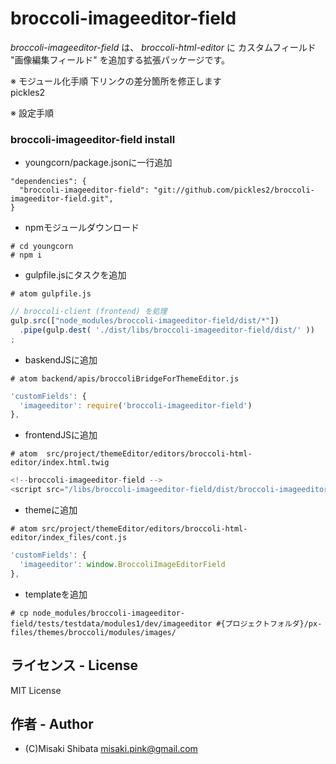 # broccoli-imageeditor-field

_broccoli-imageeditor-field_ は、 _broccoli-html-editor_ に カスタムフィールド "画像編集フィールド" を追加する拡張パッケージです。

※ モジュール化手順
下リンクの差分箇所を修正します  
pickles2

※ 設定手順
### broccoli-imageeditor-field install
- youngcorn/package.jsonに一行追加
```
"dependencies": {
  "broccoli-imageeditor-field": "git://github.com/pickles2/broccoli-imageeditor-field.git",
}
```
- npmモジュールダウンロード
```
# cd youngcorn
# npm i
```

- gulpfile.jsにタスクを追加
```
# atom gulpfile.js
```
```js
// broccoli-client (frontend) を処理
gulp.src(["node_modules/broccoli-imageeditor-field/dist/*"])
  .pipe(gulp.dest( './dist/libs/broccoli-imageeditor-field/dist/' ))
;
```

- baskendJSに追加  
```
# atom backend/apis/broccoliBridgeForThemeEditor.js
```
```js
'customFields': {
  'imageeditor': require('broccoli-imageeditor-field')
},
```

- frontendJSに追加  
```
# atom  src/project/themeEditor/editors/broccoli-html-editor/index.html.twig
```
```js
<!--broccoli-imageeditor-field -->
<script src="/libs/broccoli-imageeditor-field/dist/broccoli-imageeditor-field.js"></script>

```

- themeに追加  
```
# atom src/project/themeEditor/editors/broccoli-html-editor/index_files/cont.js
```
```js
'customFields': {
  'imageeditor': window.BroccoliImageEditorField
},
```

- templateを追加
```
# cp node_modules/broccoli-imageeditor-field/tests/testdata/modules1/dev/imageeditor #{プロジェクトフォルダ}/px-files/themes/broccoli/modules/images/
```


## ライセンス - License

MIT License


## 作者 - Author

- (C)Misaki Shibata <misaki.pink@gmail.com>
